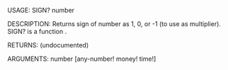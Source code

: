 USAGE:
     SIGN? number 

DESCRIPTION:
     Returns sign of number as 1, 0, or -1 (to use as multiplier).
     SIGN? is a function .

RETURNS:
    (undocumented)

ARGUMENTS:
    number [any-number! money! time!]
